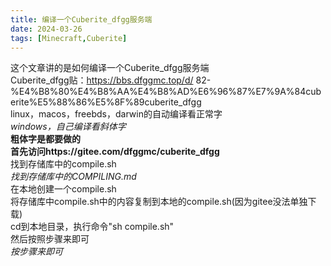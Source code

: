 ```yaml
---
title: 编译一个Cuberite_dfgg服务端
date: 2024-03-26
tags: [Minecraft,Cuberite]
---
```

这个文章讲的是如何编译一个Cuberite_dfgg服务端  
Cuberite_dfgg贴：https://bbs.dfggmc.top/d/  82-%E4%B8%80%E4%B8%AA%E4%B8%AD%E6%96%87%E7%9A%84cuberite%E5%88%86%E5%8F%89cuberite_dfgg  
linux，macos，freebds，darwin的自动编译看正常字  
_windows，自己编译看斜体字_  
**粗体字是都要做的**  
**首先访问https://gitee.com/dfggmc/cuberite_dfgg**  
找到存储库中的compile.sh  
_找到存储库中的COMPILING.md_  
在本地创建一个compile.sh  
将存储库中compile.sh中的内容复制到本地的compile.sh(因为gitee没法单独下载)  
cd到本地目录，执行命令"sh compile.sh"  
然后按照步骤来即可  
_按步骤来即可_  
